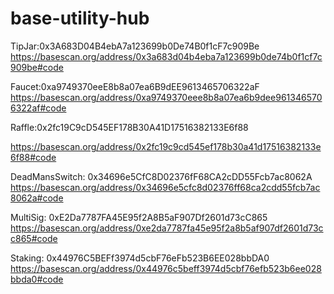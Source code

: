 # base-utility-hub
TipJar:0x3A683D04B4ebA7a123699b0De74B0f1cF7c909Be
https://basescan.org/address/0x3a683d04b4eba7a123699b0de74b0f1cf7c909be#code


Faucet:0xa9749370eeE8b8a07ea6B9dEE9613465706322aF
https://basescan.org/address/0xa9749370eee8b8a07ea6b9dee9613465706322af#code


Raffle:0x2fc19C9cD545EF178B30A41D17516382133E6f88

https://basescan.org/address/0x2fc19c9cd545ef178b30a41d17516382133e6f88#code

DeadMansSwitch: 0x34696e5CfC8D02376fF68CA2cDD55Fcb7ac8062A
https://basescan.org/address/0x34696e5cfc8d02376ff68ca2cdd55fcb7ac8062a#code

MultiSig:  0xE2Da7787FA45E95f2A8B5aF907Df2601d73cC865
https://basescan.org/address/0xe2da7787fa45e95f2a8b5af907df2601d73cc865#code

Staking: 0x44976C5BEFf3974d5cbF76eFb523B6EE028bbDA0
https://basescan.org/address/0x44976c5beff3974d5cbf76efb523b6ee028bbda0#code


